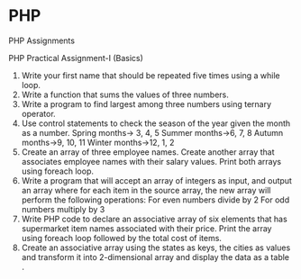 # PHP
PHP Assignments

PHP Practical Assignment-I (Basics) 
1) Write your first name that should be repeated five times using a while loop. 
2) Write a function that sums the values of three numbers.
3) Write a program to find largest among three numbers using ternary operator.
4) Use control statements to check the season of the year given the month as a number.
  Spring months-> 3, 4, 5 
  Summer months->6, 7, 8 
  Autumn months->9, 10, 11 
  Winter months->12, 1, 2 
5) Create an array of three employee names. Create another array that associates employee names with their salary values. Print both arrays using foreach loop.
6) Write a program that will accept an array of integers as input, and output an array where for each item in the source array, the new array will perform the following operations: 
  For even numbers divide by 2
  For odd numbers multiply by 3
7) Write PHP code to declare an associative array of six elements that has supermarket item names associated with their price. Print the array using foreach loop followed by the total cost of items. 
8) Create an associative array using the states as keys, the cities as values and transform it into 2-dimensional array and display the data as a table .
